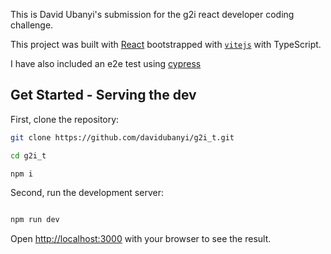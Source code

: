 This is David Ubanyi's submission for the g2i react developer coding challenge. 


This project was built with [React](https://reactjs.org/) bootstrapped with [`vitejs`](https://vitejs.dev/) with TypeScript.

I have also included an e2e test using [cypress](https://docs.cypress.io/)




## Get Started - Serving the dev

First,  clone the repository:

```bash
git clone https://github.com/davidubanyi/g2i_t.git

cd g2i_t

npm i
```


Second, run the development server:

```bash

npm run dev

```

Open [http://localhost:3000](http://localhost:3000) with your browser to see the result.

